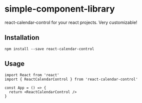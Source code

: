 # simple-component-library
react-calendar-control for your react projects. Very customizable!
## Installation
`npm install --save react-calendar-control`

## Usage

```
import React from 'react'
import { ReactCalendarControl } from 'react-calendar-control'

const App = () => {
  return <ReactCalendarControl />
}

```
